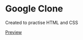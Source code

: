 # Google Clone
Created to practise HTML and CSS

[Preview](https://htmlpreview.github.io/?https://github.com/CT15/google-clone/blob/master/google-clone.html)
